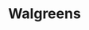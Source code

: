 ---
title: "Walgreens"
url: /maricopa/walgreens-west-maricopa-casa-grande-highway/
shop: chemist
---
